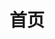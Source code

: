 ---
title: 首页
home: true
heroImage: image/i18n/zh/home.png
heroText: Augus
tagline: One More Thing
actions:
  - text: 进一步了解  >
    link: /home/
    type: primary
footer: <div>MIT Licensed | Made by <a href="https://github.com/DrAugus/" target="_blank">DrAugus</a></div><div>This page was generated by <a href="https://pages.github.com/" target="_blank">GitHub Pages</a>.</div>
footerHtml: true
navbar: false
---